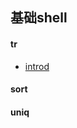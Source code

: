 基础shell
---


#### tr
- [introd](https://blog.csdn.net/jeffreyst_zb/article/details/8047065 ':target=_blank')

#### sort

#### uniq


